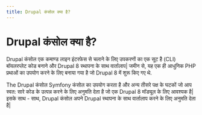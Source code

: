 ```yaml
---
title: Drupal कंसोल क्या है?
---
```

# Drupal कंसोल क्या है?
Drupal कंसोल एक कमाण्ड लाइन इंटरफेस से चलाने के लिए उपकरणों का एक सूट है (CLI) बॉयलरप्लेट कोड बनाने और Drupal 8 स्थापना के साथ वार्तालाप| जमीन से, यह एक ही आधुनिक PHP प्रथाओं का उपयोग करने के लिए बनाया गया है जो Drupal 8 में शुरू किए गए थे.

The Drupal कंसोल Symfony कंसोल का उपयोग करता है और अन्य तीसरे पक्ष के घटकों जो आप स्वत: सारे कोड के उत्पन्न करने के लिए अनुमति देता है जो एक Drupal 8 मॉड्यूल के लिए आवश्यक है| इसके साथ - साथ, Drupal कंसोल अपने Drupal स्थापना के साथ वार्तालाप करने के लिए अनुमति देता है|

